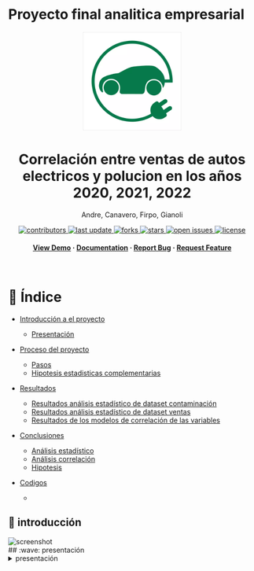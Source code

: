 # Proyecto final analitica empresarial
<div align="center">

  <img src="logoautos2.webp" alt="logo" width="200" height="auto" />
  <h1>Correlación entre ventas de autos electricos y polucion en los años 2020, 2021, 2022</h1>
  
  <p>
    Andre, Canavero, Firpo, Gianoli
  </p>

  
<!-- Badges -->
<p>
  <a href="https://github.com/Louis3797/awesome-readme-template/graphs/contributors">
    <img src="https://img.shields.io/github/contributors/Louis3797/awesome-readme-template" alt="contributors" />
  </a>
  <a href="">
    <img src="https://img.shields.io/github/last-commit/Louis3797/awesome-readme-template" alt="last update" />
  </a>
  <a href="https://github.com/Louis3797/awesome-readme-template/network/members">
    <img src="https://img.shields.io/github/forks/Louis3797/awesome-readme-template" alt="forks" />
  </a>
  <a href="https://github.com/Louis3797/awesome-readme-template/stargazers">
    <img src="https://img.shields.io/github/stars/Louis3797/awesome-readme-template" alt="stars" />
  </a>
  <a href="https://github.com/Louis3797/awesome-readme-template/issues/">
    <img src="https://img.shields.io/github/issues/Louis3797/awesome-readme-template" alt="open issues" />
  </a>
  <a href="https://github.com/Louis3797/awesome-readme-template/blob/master/LICENSE">
    <img src="https://img.shields.io/github/license/Louis3797/awesome-readme-template.svg" alt="license" />
  </a>
</p>
   
<h4>
    <a href="https://github.com/Louis3797/awesome-readme-template/">View Demo</a>
  <span> · </span>
    <a href="https://github.com/Louis3797/awesome-readme-template">Documentation</a>
  <span> · </span>
    <a href="https://github.com/Louis3797/awesome-readme-template/issues/">Report Bug</a>
  <span> · </span>
    <a href="https://github.com/Louis3797/awesome-readme-template/issues/">Request Feature</a>
  </h4>
</div>

<br />

<!-- Índice -->
# :notebook_with_decorative_cover: Índice

- [Introducción a el proyecto](#star2-introducción)
  * [Presentación](#wave-presentación)
- [Proceso del proyecto](#toolbox-getting-started)
  * [Pasos](#bangbang-prerequisites)
  * [Hipotesis estadisticas complementarias](#gear-installation)
- [Resultados](#eyes-usage)
  * [Resultados análisis estadístico de dataset contaminación](#running-run-locally)
  * [Resultados análisis estadístico de dataset ventas](#running-run-locally)
  * [Resultados de los modelos de correlación de las variables](#running-run-locally)

- [Conclusiones](#compass-roadmap)
  * [Análisis estadístico](#running-run-locally)
  * [Análisis correlación](#running-run-locally)
  * [Hipotesis](#scroll-code-of-conduct)
- [Codigos](#wave-contributing)
  * [](#scroll-code-of-conduct)
  

<!-- introducción -->
## :star2: introducción
<div align="presentación"> 
  <img src="https://placehold.co/600x400?text=Your+Screenshot+here" alt="screenshot" />
</div>
<!-- presentación -->
## :wave: presentación

<details>
  <summary>presentación</summary>
  <ul>
    <li>
      <a href="https://docs.google.com/presentation/d/1-MnyyT9jfggdywjaKsorB0gn1DC5vBcwyUOzdoZ4ZMY/edit?usp=sharing">Presentación</a>
    </li>
  </ul>
    
<!-- proceso -->
## :toolbox: proceso

<!-- Getting Started -->
## 	:toolbox: Getting Started



